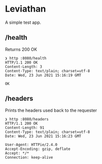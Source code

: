 # Leviathan

A simple test app.

## /health

Returns 200 OK 

```shell
❯ http :8080/health
HTTP/1.1 200 OK
Content-Length: 3
Content-Type: text/plain; charset=utf-8
Date: Wed, 23 Jun 2021 15:16:19 GMT

OK
```

## /headers

Prints the headers used back to the requester

```shell
❯ http :8080/headers
HTTP/1.1 200 OK
Content-Length: 91
Content-Type: text/plain; charset=utf-8
Date: Wed, 23 Jun 2021 15:16:23 GMT

User-Agent: HTTPie/2.4.0
Accept-Encoding: gzip, deflate
Accept: */*
Connection: keep-alive
```